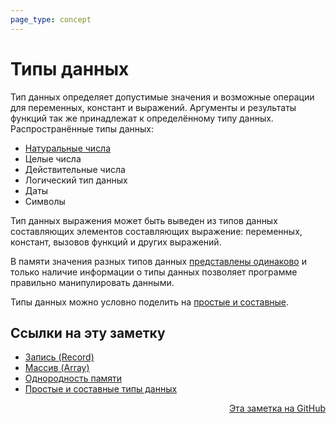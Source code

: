 ```yaml
---
page_type: concept
---
```

# Типы данных

Тип данных определяет допустимые значения и возможные операции для переменных, констант и выражений. Аргументы и результаты функций так же принадлежат к определённому типу данных. Распространённые типы данных:

* [Натуральные числа](20221120144038.md)
* Целые числа
* Действительные числа
* Логический тип данных
* Даты
* Символы

Тип данных выражения может быть выведен из типов данных составляющих элементов составляющих выражение: переменных, констант, вызовов функций и других выражений.

В памяти значения разных типов данных [представлены одинаково](20221120141144.md) и только наличие информации о типы данных позволяет программе правильно манипулировать данными.

Типы данных можно условно поделить на [простые и составные](20221120143013.md).






## Ссылки на эту заметку

* [Запись (Record)](20221122200850.md)
* [Массив (Array)](20221025215309.md)
* [Однородность памяти](20221120141144.md)
* [Простые и составные типы данных](20221120143013.md)


<p v-pre style="text-align: right">
  <a href="https://github.com/Kverde/algorithms/blob/main/source/20221120135950.md">
  Эта заметка на GitHub
  </a>
</p>
